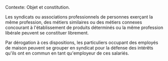 Contexte: Objet et constitution.

Les syndicats ou associations professionnels de personnes exerçant la même profession, des métiers similaires ou des métiers connexes concourant à l'établissement de produits déterminés ou la même profession libérale peuvent se constituer librement.

Par dérogation à ces dispositions, les particuliers occupant des employés de maison peuvent se grouper en syndicat pour la défense des intérêts qu'ils ont en commun en tant qu'employeur de ces salariés.